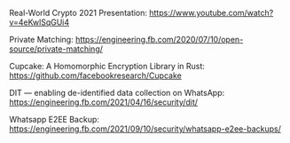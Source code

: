 
Real-World Crypto 2021 Presentation: 
https://www.youtube.com/watch?v=4eKwlSqGUi4

Private Matching: 
https://engineering.fb.com/2020/07/10/open-source/private-matching/

Cupcake: A Homomorphic Encryption Library in Rust: 
https://github.com/facebookresearch/Cupcake

DIT — enabling de-identified data collection on WhatsApp: 
https://engineering.fb.com/2021/04/16/security/dit/

Whatsapp E2EE Backup: 
https://engineering.fb.com/2021/09/10/security/whatsapp-e2ee-backups/
